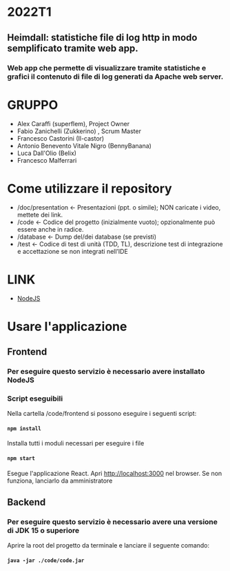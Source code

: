 # 2022T1

## Heimdall: statistiche file di log http in modo semplificato tramite web app.
### Web app che permette di visualizzare tramite statistiche e grafici il contenuto di file di log generati da Apache web server.
# GRUPPO

- Alex Caraffi (superflem), Project Owner
- Fabio Zanichelli (Zukkerino) , Scrum Master
- Francesco Castorini (Il-castor)
- Antonio Benevento Vitale Nigro (BennyBanana)
- Luca Dall'Olio (Belix)
- Francesco Malferrari  

# Come utilizzare il repository
- /doc/presentation ← Presentazioni (ppt. o simile); NON caricate i video, mettete dei link.
- /code ← Codice del progetto (inizialmente vuoto); opzionalmente può essere anche in radice.
- /database ← Dump del/dei database (se previsti)
- /test ← Codice di test di unità (TDD, TL), descrizione test di integrazione e accettazione se non
integrati nell’IDE

# LINK
- [NodeJS](https://nodejs.dev/)
# Usare l'applicazione

## Frontend

### Per eseguire questo servizio è necessario avere installato NodeJS

### Script eseguibili

Nella cartella /code/frontend si possono eseguire i seguenti script:

#### `npm install`
Installa tutti i moduli necessari per eseguire i file

#### `npm start`
Esegue l'applicazione React. Apri [http://localhost:3000](http://localhost:3000) nel browser.
Se non funziona, lanciarlo da amministratore

## Backend

### Per eseguire questo servizio è necessario avere una versione di JDK 15 o superiore

Aprire la root del progetto da terminale e lanciare il seguente comando:

#### `java -jar ./code/code.jar`
